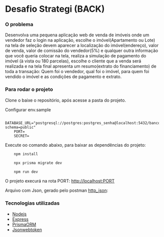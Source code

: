 # Desafio Strategi (BACK)

### O problema

Desenvolva uma pequena aplicação web de venda de imóveis onde um vendedor faz o login na aplicação, escolhe o imóvel(Apartamento ou Lote) na tela de seleção devem aparecer a localização do imóvel(endereço), valor de venda, valor de comissão do vendedor(5%) e qualquer outra informação que você queria colocar na tela, realiza a simulação de pagamento do imóvel (à vista ou 180 parcelas), escolhe o cliente que a venda será realizada e na tela final apresenta um resumo(extrato do financiamento) de toda a transação: Quem foi o vendedor, qual foi o imóvel, para quem foi vendido o imóvel e as condições de pagamento e extrato.

### Para rodar o projeto

Clone o baixe o repositório, após acesse a pasta do projeto.

Configurar env.sample

```
    DATABASE_URL="postgresql://postgres:postgres_senha@localhost:5432/banco?schema=public"
    PORT=
    SECRET=
```

Execute oo comando abaixo, para baixar as dependências do projeto: 

```bash
    npm install
```

```bash
    npx prisma migrate dev
```

```bash
    npm run dev
```

O projeto execurá na rota PORT: [http://localhost:PORT](http://localhost:PORT)

Arquivo com Json, gerado pelo postman [http_json](http_json/Strategi.postman_collection.json):

### Tecnologias utilizadas
- [Nodejs](https://nodejs.org/en)
- [Express](https://expressjs.com/)
- [PrismaORM](https://www.prisma.io/)
- [Jsonwebtoken](https://www.npmjs.com/package/jsonwebtoken)